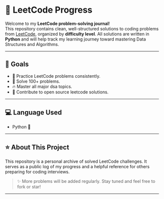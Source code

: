 # 🧠 LeetCode Progress

Welcome to my **LeetCode problem-solving journal**!  
This repository contains clean, well-structured solutions to coding problems from [LeetCode](https://leetcode.com/), organized by **difficulty level**. All solutions are written in **Python** and will help track my learning journey toward mastering Data Structures and Algorithms.

---

## 🎯 Goals

- 🔢 Practice LeetCode problems consistently.
- 🧠 Solve 100+ problems.
- 🔥 Master all major dsa topics.
- 🤝 Contribute to open source leetcode solutions.

---

## 💻 Language Used

- Python 🐍

---

## ⭐ About This Project

This repository is a personal archive of solved LeetCode challenges. It serves as a public log of my progress and a helpful reference for others preparing for coding interviews.

> ✨ More problems will be added regularly. Stay tuned and feel free to fork or star!

---

